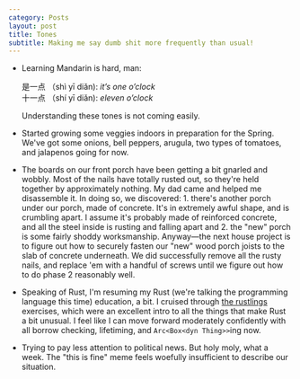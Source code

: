 ```yaml
---
category: Posts
layout: post
title: Tones
subtitle: Making me say dumb shit more frequently than usual!
---
```

- Learning Mandarin is hard, man:

  是一点 （shì yī diǎn): _it’s one o’clock_<br>
  十一点 （shí yī diǎn): _eleven o’clock_

  Understanding these tones is not coming easily.

- Started growing some veggies indoors in preparation for the Spring. We've got some onions, bell peppers, arugula, two types of tomatoes, and jalapenos going for now. 
- The boards on our front porch have been getting a bit gnarled and wobbly. Most of the nails have totally rusted out, so they're held together by approximately nothing. My dad came and helped me disassemble it. In doing so, we discovered: 1. there's another porch under our porch, made of concrete. It's in extremely awful shape, and is crumbling apart. I assume it's probably made of reinforced concrete, and all the steel inside is rusting and falling apart and 2. the "new" porch is some fairly shoddy worksmanship. Anyway—the next house project is to figure out how to securely fasten our "new" wood porch joists to the slab of concrete underneath. We did successfully remove all the rusty nails, and replace 'em with a handful of screws until we figure out how to do phase 2 reasonably well.
- Speaking of Rust, I'm resuming my Rust (we're talking the programming language this time) education, a bit. I cruised through [the rustlings](https://github.com/rust-lang/rustlings) exercises, which were an excellent intro to all the things that make Rust a bit unusual. I feel like I can move forward moderately confidently with all borrow checking, lifetiming, and `Arc<Box<dyn Thing>>`ing now.
- Trying to pay less attention to political news. But holy moly, what a week. The "this is fine" meme feels woefully insufficient to describe our situation.
